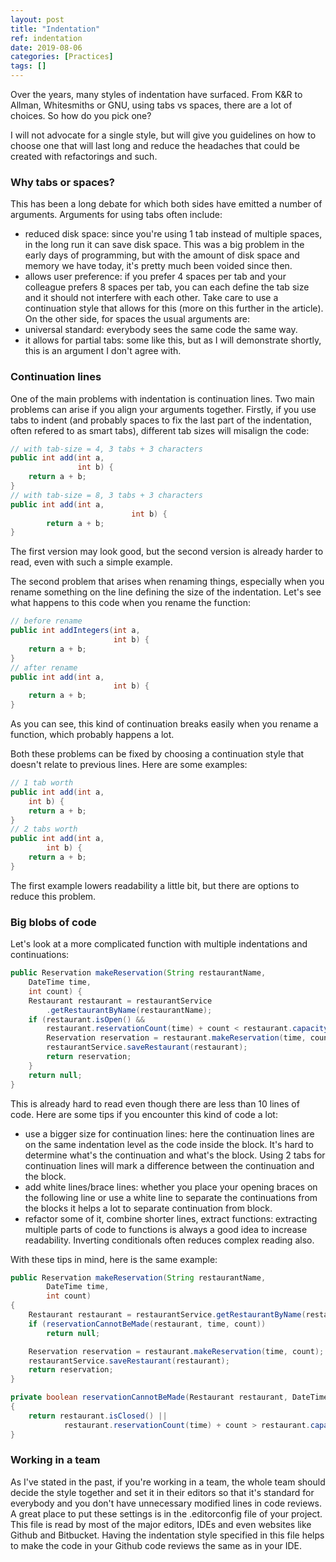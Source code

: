```yaml
---
layout: post
title: "Indentation"
ref: indentation
date: 2019-08-06
categories: [Practices]
tags: []
---
```

Over the years, many styles of indentation have surfaced. From K&R to Allman, Whitesmiths or GNU, using tabs vs spaces, there are a lot of choices. So how do you pick one?

I will not advocate for a single style, but will give you guidelines on how to choose one that will last long and reduce the headaches that could be created with refactorings and such.

### Why tabs or spaces?
This has been a long debate for which both sides have emitted a number of arguments. Arguments for using tabs often include:
- reduced disk space: since you're using 1 tab instead of multiple spaces, in the long run it can save disk space. This was a big problem in the early days of programming, but with the amount of disk space and memory we have today, it's pretty much been voided since then.
- allows user preference: if you prefer 4 spaces per tab and your colleague prefers 8 spaces per tab, you can each define the tab size and it should not interfere with each other. Take care to use a continuation style that allows for this (more on this further in the article).
On the other side, for spaces the usual arguments are: 
- universal standard: everybody sees the same code the same way.
- it allows for partial tabs: some like this, but as I will demonstrate shortly, this is an argument I don't agree with.

### Continuation lines
One of the main problems with indentation is continuation lines. Two main problems can arise if you align your arguments together. 
Firstly, if you use tabs to indent (and probably spaces to fix the last part of the indentation, often refered to as smart tabs), different tab sizes will misalign the code:
```java
// with tab-size = 4, 3 tabs + 3 characters
public int add(int a,
               int b) {
    return a + b;
}
// with tab-size = 8, 3 tabs + 3 characters
public int add(int a,
                           int b) {
        return a + b;
}
```
The first version may look good, but the second version is already harder to read, even with such a simple example.

The second problem that arises when renaming things, especially when you rename something on the line defining the size of the indentation. Let's see what happens to this code when you rename the function:
```java
// before rename
public int addIntegers(int a,
                       int b) {
    return a + b;
}
// after rename
public int add(int a,
                       int b) {
    return a + b;
}
```
As you can see, this kind of continuation breaks easily when you rename a function, which probably happens a lot.

Both these problems can be fixed by choosing a continuation style that doesn't relate to previous lines. Here are some examples:
```java
// 1 tab worth
public int add(int a,
    int b) {
    return a + b;
}
// 2 tabs worth
public int add(int a,
        int b) {
    return a + b;
}
```
The first example lowers readability a little bit, but there are options to reduce this problem.

### Big blobs of code
Let's look at a more complicated function with multiple indentations and continuations:
```java
public Reservation makeReservation(String restaurantName, 
    DateTime time,
    int count) {
    Restaurant restaurant = restaurantService
        .getRestaurantByName(restaurantName);
    if (restaurant.isOpen() &&
        restaurant.reservationCount(time) + count < restaurant.capacity()) {
        Reservation reservation = restaurant.makeReservation(time, count);
        restaurantService.saveRestaurant(restaurant);
        return reservation;
    }
    return null;
}
```
This is already hard to read even though there are less than 10 lines of code. Here are some tips if you encounter this kind of code a lot: 
- use a bigger size for continuation lines: here the continuation lines are on the same indentation level as the code inside the block. It's hard to determine what's the continuation and what's the block. Using 2 tabs for continuation lines will mark a difference between the continuation and the block.
- add white lines/brace lines: whether you place your opening braces on the following line or use a white line to separate the continuations from the blocks it helps a lot to separate continuation from block.
- refactor some of it, combine shorter lines, extract functions: extracting multiple parts of code to functions is always a good idea to increase readability. Inverting conditionals often reduces complex reading also.

With these tips in mind, here is the same example:
```java
public Reservation makeReservation(String restaurantName,
        DateTime time,
        int count)
{
    Restaurant restaurant = restaurantService.getRestaurantByName(restaurantName);
    if (reservationCannotBeMade(restaurant, time, count))
        return null;

    Reservation reservation = restaurant.makeReservation(time, count);
    restaurantService.saveRestaurant(restaurant);
    return reservation;
}

private boolean reservationCannotBeMade(Restaurant restaurant, DateTime time, int count) 
{
    return restaurant.isClosed() ||
            restaurant.reservationCount(time) + count > restaurant.capacity();
}
```

### Working in a team
As I've stated in the past, if you're working in a team, the whole team should decide the style together and set it in their editors so that it's standard for everybody and you don't have unnecessary modified lines in code reviews. A great place to put these settings is in the .editorconfig file of your project. This file is read by most of the major editors, IDEs and even websites like Github and Bitbucket. Having the indentation style specified in this file helps to make the code in your Github code reviews the same as in your IDE.
